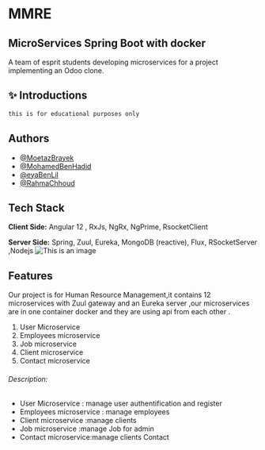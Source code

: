 # MMRE
## MicroServices Spring Boot with docker
A team of esprit students developing microservices for a project implementing an Odoo clone.

## ✨ Introductions

```sh
this is for educational purposes only 

```

## Authors

- [@MoetazBrayek](https://www.github.com/MoetazBrayek)
- [@MohamedBenHadid](https://www.github.com/MedBenHadid)
- [@eyaBenLil](https://www.github.com/eya02)
- [@RahmaChhoud](https://www.github.com/rahmachhoud)

  
## Tech Stack

**Client Side:** Angular 12 , RxJs, NgRx, NgPrime, RsocketClient

**Server Side:** Spring, Zuul, Eureka, MongoDB (reactive), Flux, RSocketServer ,Nodejs
![This is an image](https://cdn-images-1.medium.com/max/800/1*oxaA7PahX1-zo956FYLHFA.jpeg)

  
## Features

Our project is for Human Resource Management,it  contains 12 microservices with Zuul gateway and an Eureka server ,our microservices are in one container docker and they are using api from each other .

1. User Microservice
2. Employees microservice
3. Job microservice
4. Client microservice
5. Contact microservice

###### Description:

- User Microservice : manage user authentification and register
- Employees microservice : manage employees 
- Client microservice :manage clients 
- Job microservice :manage Job for admin
- Contact microservice:manage clients Contact
